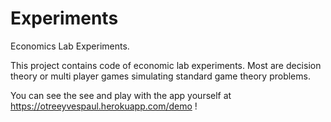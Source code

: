# Experiments
Economics Lab Experiments.

This project contains code of economic lab experiments.
Most are decision theory or multi player games simulating standard game theory problems.

You can see the see and play with the app yourself at https://otreeyvespaul.herokuapp.com/demo !
